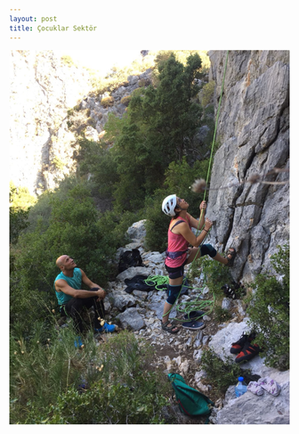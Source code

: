 ```yaml
---
layout: post
title: Çocuklar Sektör
---
```

![](/img/uploads/c1851643-6a40-4b1e-84b0-b59dec878bb8.JPG)
